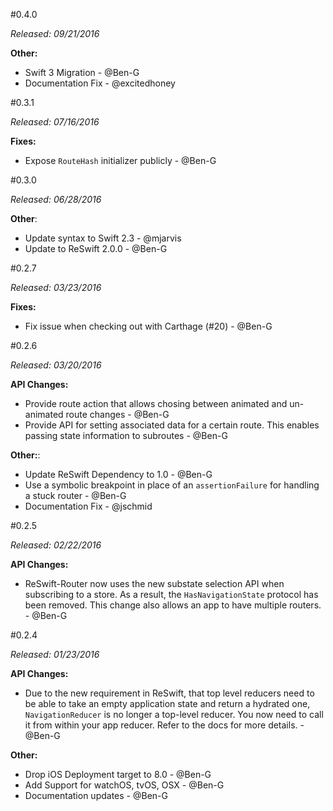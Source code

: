 #0.4.0

*Released: 09/21/2016*

**Other:**

- Swift 3 Migration - @Ben-G
- Documentation Fix - @excitedhoney

#0.3.1

*Released: 07/16/2016*

**Fixes:**
 
- Expose `RouteHash` initializer publicly - @Ben-G

#0.3.0

*Released: 06/28/2016*

**Other**:

- Update syntax to Swift 2.3 - @mjarvis
- Update to ReSwift 2.0.0 - @Ben-G

#0.2.7

*Released: 03/23/2016*

**Fixes:**

- Fix issue when checking out with Carthage (#20) - @Ben-G

#0.2.6

*Released: 03/20/2016*

**API Changes:**

- Provide route action that allows chosing between animated and un-animated route changes - @Ben-G
- Provide API for setting associated data for a certain route. This enables passing state information to subroutes - @Ben-G

**Other:**:

- Update ReSwift Dependency to 1.0 - @Ben-G
- Use a symbolic breakpoint in place of an `assertionFailure` for handling a stuck router - @Ben-G
- Documentation Fix - @jschmid

#0.2.5

*Released: 02/22/2016*

**API Changes:**
- ReSwift-Router now uses the new substate selection API when subscribing to a store. As a result, the `HasNavigationState` protocol has been removed. This change also allows an app to have multiple routers. - @Ben-G

#0.2.4

*Released: 01/23/2016*

**API Changes:**

- Due to the new requirement in ReSwift, that top level reducers need to be able to take an empty application state and return a hydrated one, `NavigationReducer` is no longer a top-level reducer. You now need to call it from within your app reducer. Refer to the docs for more details. - @Ben-G

**Other:**

- Drop iOS Deployment target to 8.0 - @Ben-G
- Add Support for watchOS, tvOS, OSX - @Ben-G
- Documentation updates - @Ben-G
